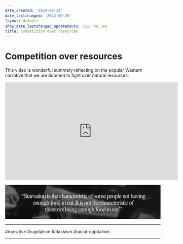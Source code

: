 ```yaml
---
date_created: '2024-09-11'
date_lastchanged: '2024-09-20'
layout: default
show_date_lastchanged_updatedauto: YES, NO, NO
title: Competition over resources
---
```


# Competition over resources
This video is wonderful summary reflecting on the popular Western narrative that we are doomed to fight over natural resources. 

<iframe width="560" height="315" src="https://www.youtube.com/embed/4uREwZ2mWt0?si=gYH9fMIDswd9COr7" title="YouTube video player" frameborder="0" allow="accelerometer; autoplay; clipboard-write; encrypted-media; gyroscope; picture-in-picture; web-share" referrerpolicy="strict-origin-when-cross-origin" allowfullscreen></iframe>


![](media/cleanshot_2024-09-11-at-14-16-35@2x.png)

_____

#narrative #capitalism #classism #racial-capitalism 

_____
